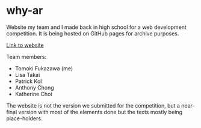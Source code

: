 # why-ar
Website my team and I made back in high school for a web development competition. It is being hosted on GitHub pages for archive purposes.

[Link to website](https://tfukaza.github.io/why-ar/)

Team members:
- Tomoki Fukazawa (me)
- Lisa Takai
- Patrick Kol
- Anthony Chong
- Katherine Choi

The website is not the version we submitted for the competition, but a near-final version with most of the elements done but the texts mostly being place-holders. 

